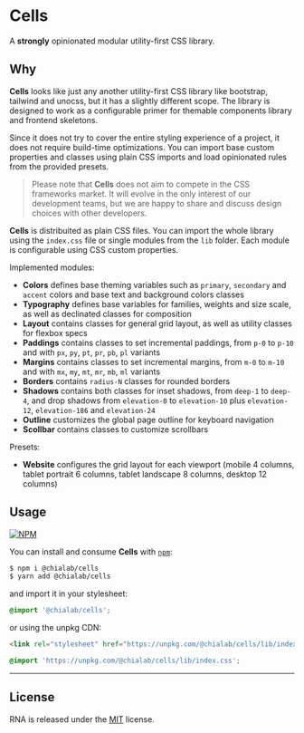 # Cells

A **strongly** opinionated modular utility-first CSS library.

## Why

**Cells** looks like just any another utility-first CSS library like bootstrap, tailwind and unocss, but it has a slightly different scope. The library is designed to work as a configurable primer for themable components library and frontend skeletons.

Since it does not try to cover the entire styling experience of a project, it does not require build-time optimizations. You can import base custom properties and classes using plain CSS imports and load opinionated rules from the provided presets.

> Please note that **Cells** does not aim to compete in the CSS frameworks market. It will evolve in the only interest of our development teams, but we are happy to share and discuss design choices with other developers.

**Cells** is distribuited as plain CSS files. You can import the whole library using the `index.css` file or single modules from the `lib` folder. Each module is configurable using CSS custom properties.

Implemented modules:

* **Colors** defines base theming variables such as `primary`, `secondary` and `accent` colors and base text and background colors classes
* **Typography** defines base variables for families, weights and size scale, as well as declinated classes for composition
* **Layout** contains classes for general grid layout, as well as utility classes for flexbox specs
* **Paddings** contains classes to set incremental paddings, from `p-0` to `p-10` and with `px`, `py`, `pt`, `pr`, `pb`, `pl` variants
* **Margins** contains classes to set incremental margins, from `m-0` to `m-10` and with `mx`, `my`, `mt`, `mr`, `mb`, `ml` variants
* **Borders** contains `radius-N` classes for rounded borders
* **Shadows** contains both classes for inset shadows, from `deep-1` to `deep-4`, and drop shadows from `elevation-0` to `elevation-10` plus `elevation-12`, `elevation-186` and `elevation-24`
* **Outline** customizes the global page outline for keyboard navigation
* **Scollbar** contains classes to customize scrollbars

Presets:

* **Website** configures the grid layout for each viewport (mobile 4 columns, tablet portrait 6 columns, tablet landscape 8 columns, desktop 12 columns)

## Usage

[![NPM](https://img.shields.io/npm/v/@chialab/cells.svg)](https://www.npmjs.com/package/@chialab/cells)

You can install and consume **Cells** with [`npm`](https://www.npmjs.com/):

```sh
$ npm i @chialab/cells
$ yarn add @chialab/cells
```

and import it in your stylesheet:

```css
@import '@chialab/cells';
```

or using the unpkg CDN:

```html
<link rel="stylesheet" href="https://unpkg.com/@chialab/cells/lib/index.css" />
```

```css
@import 'https://unpkg.com/@chialab/cells/lib/index.css';
```

---

## License

RNA is released under the [MIT](https://github.com/chialab/rna/blob/main/LICENSE) license.

